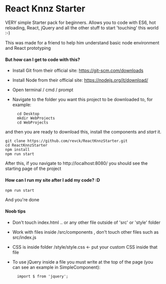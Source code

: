 # React Knnz Starter

VERY simple Starter pack for beginners.
Allows you to code with ES6, hot reloading, React, jQuery and all the other stuff to start 'touching' this world :-)

This was made for a friend to help him understand basic node environment and React prototyping

#### But how can I get to code with this?

- Install Git from their official site: https://git-scm.com/downloads
- Install Node from their official site: https://nodejs.org/it/download/
- Open terminal / cmd / prompt
- Navigate to the folder you want this project to be downloaded to, for example:

        cd Desktop
        mkdir WebProjects
        cd WebProjects

and then you are ready to download this, install the components and *start* it.

    git clone https://github.com/revck/ReactKnnzStarter.git
    cd ReactKnnzStarter
    npm install
    npm run start

After this, if you navigate to http://localhost:8080/ you should see the starting page of the project

#### How can I run my site after I add my code? :D

    npm run start

And you're done

#### Noob tips

- Don't touch index.html .. or any other file outside of 'src' or 'style' folder
- Work with files inside /src/components , don't touch other files such as src/index.js
- CSS is inside folder /style/style.css <- put your custom CSS inside that file
- To use jQuery inside a file you must write at the top of the page (you can see an example in SimpleComponent):

        import $ from 'jquery';
